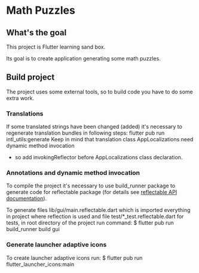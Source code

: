 # Math Puzzles

## What's the goal

This project is Flutter learning sand box.

Its goal is to create application generating some math puzzles.

## Build project
The project uses some external tools, so to build code you have to do some extra work.

### Translations
If some translated strings have been changed (added) it's necessary to regenerate translation
bundles in following steps:
flutter pub run intl_utils:generate
Keep in mind that translation class AppLocalizations need dynamic method invocation
- so add invokingReflector before AppLocalizations class declaration.

### Annotations and dynamic method invocation
To compile the project it's necessary to use build_runner package to generate code for reflectable
package (for details see [reflectable API documentation](https://pub.dev/documentation/reflectable/latest/)).

To generate files lib/gui/main.reflectable.dart which is imported everything in
project where reflection is used and file test/*_test.reflectable.dart for tests,
in root directory of the project run command:
$ flutter pub run build_runner build gui

### Generate launcher adaptive icons
To create launcher adaptive icons run:
$ flutter pub run flutter_launcher_icons:main
